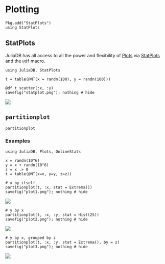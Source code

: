# Plotting

```@setup plot
Pkg.add("StatPlots")
using StatPlots
```

## StatPlots

JuliaDB has all access to all the power and flexibility of [Plots](https://github.com/JuliaPlots/Plots.jl)
via [StatPlots](https://github.com/JuliaPlots/StatPlots.jl) and the `@df` macro.

```@example plot
using JuliaDB, StatPlots

t = table(@NT(x = randn(100), y = randn(100)))

@df t scatter(:x, :y)
savefig("statplot.png"); nothing # hide
```
![](statplot.png)

## `partitionplot`

```@docs
partitionplot
```

### Examples 

```@example plot
using JuliaDB, Plots, OnlineStats

x = randn(10^6)
y = x + randn(10^6)
z = x .> 0
t = table(@NT(x=x, y=y, z=z))

# x by itself
partitionplot(t, :x, stat = Extrema())
savefig("plot1.png"); nothing # hide
```
![](plot1.png)


```@example plot
# y by x
partitionplot(t, :x, :y, stat = Hist(25))
savefig("plot2.png"); nothing # hide
```
![](plot2.png)

```@example plot
# y by x, grouped by z
partitionplot(t, :x, :y, stat = Extrema(), by = z)
savefig("plot3.png"); nothing # hide
```
![](plot3.png)